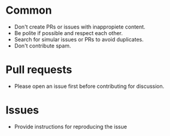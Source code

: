 # Common
* Don't create PRs or issues with inappropiete content.
* Be polite if possible and respect each other.
* Search for simular issues or PRs to avoid duplicates.
* Don't contribute spam.
# Pull requests
* Please open an issue first before contributing for discussion.
# Issues
* Provide instructions for reproducing the issue
